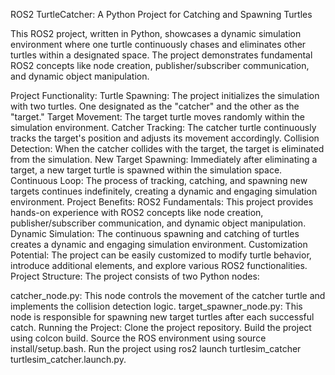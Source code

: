 ROS2 TurtleCatcher: A Python Project for Catching and Spawning Turtles

This ROS2 project, written in Python, showcases a dynamic simulation environment where one turtle continuously chases and eliminates other turtles within a designated space. The project demonstrates fundamental ROS2 concepts like node creation, publisher/subscriber communication, and dynamic object manipulation.

Project Functionality:
Turtle Spawning: The project initializes the simulation with two turtles. One designated as the "catcher" and the other as the "target."
Target Movement: The target turtle moves randomly within the simulation environment.
Catcher Tracking: The catcher turtle continuously tracks the target's position and adjusts its movement accordingly.
Collision Detection: When the catcher collides with the target, the target is eliminated from the simulation.
New Target Spawning: Immediately after eliminating a target, a new target turtle is spawned within the simulation space.
Continuous Loop: The process of tracking, catching, and spawning new targets continues indefinitely, creating a dynamic and engaging simulation environment.
Project Benefits:
ROS2 Fundamentals: This project provides hands-on experience with ROS2 concepts like node creation, publisher/subscriber communication, and dynamic object manipulation.
Dynamic Simulation: The continuous spawning and catching of turtles creates a dynamic and engaging simulation environment.
Customization Potential: The project can be easily customized to modify turtle behavior, introduce additional elements, and explore various ROS2 functionalities.
Project Structure:
The project consists of two Python nodes:

catcher_node.py: This node controls the movement of the catcher turtle and implements the collision detection logic.
target_spawner_node.py: This node is responsible for spawning new target turtles after each successful catch.
Running the Project:
Clone the project repository.
Build the project using colcon build.
Source the ROS environment using source install/setup.bash.
Run the project using ros2 launch turtlesim_catcher turtlesim_catcher.launch.py.
